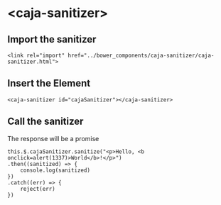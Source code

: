 # \<caja-sanitizer\>



## Import the sanitizer
```<link rel="import" href="../bower_components/caja-sanitizer/caja-sanitizer.html">```

## Insert the Element

```
<caja-sanitizer id="cajaSanitizer"></caja-sanitizer>
```


## Call the sanitizer
The response will be a promise
```
this.$.cajaSanitizer.sanitize("<p>Hello, <b onclick=alert(1337)>World</b>!</p>")
.then((sanitized) => {
    console.log(sanitized)
})
.catch((err) => {
    reject(err)
})
```



